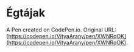 # Égtájak

A Pen created on CodePen.io. Original URL: [https://codepen.io/VityaArany/pen/XWNRqOK](https://codepen.io/VityaArany/pen/XWNRqOK).


